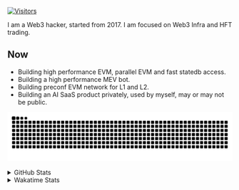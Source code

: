 <!-- markdownlint-disable MD041 MD010 MD033 -->
[![Visitors](https://api.visitorbadge.io/api/daily?path=Akagi201%2FAkagi201&label=Visitors%20Today&countColor=%2337d67a)](https://visitorbadge.io/status?path=Akagi201%2FAkagi201)

I am a Web3 hacker, started from 2017. I am focused on Web3 Infra and HFT trading.

## Now

* Building high performance EVM, parallel EVM and fast statedb access.
* Building a high performance MEV bot.
* Building preconf EVM network for L1 and L2.
* Building an AI SaaS product privately, used by myself, may or may not be public.

[![github contribution grid snake animation](https://raw.githubusercontent.com/Akagi201/Akagi201/output/github-contribution-grid-snake.svg#gh-light-mode-only)](https://github.com/Akagi201)

<details>
<summary>GitHub Stats</summary>
  <a href="https://github.com/Akagi201"><img alt="Profile Detail" src="https://raw.githubusercontent.com/Akagi201/Akagi201/master/profile-summary-card-output/dracula/0-profile-details.svg" /></a>
  <a href="https://github.com/Akagi201"><img alt="Github Stats" src="https://raw.githubusercontent.com/Akagi201/Akagi201/master/profile-summary-card-output/dracula/3-stats.svg" /></a>
  <a href="https://github.com/Akagi201"><img alt="Lang By Commits" src="https://raw.githubusercontent.com/Akagi201/Akagi201/master/profile-summary-card-output/dracula/2-most-commit-language.svg" /></a>
</details>

<details>
<summary>Wakatime Stats</summary>
<br>

<!--START_SECTION:waka-->

```txt
From: 22 October 2024 - To: 29 October 2024

Total Time: 23 hrs 51 mins

Other        10 hrs 14 mins  ██████████▓░░░░░░░░░░░░░░   42.95 %
Rust         7 hrs 32 mins   ████████░░░░░░░░░░░░░░░░░   31.64 %
TOML         2 hrs 16 mins   ██▒░░░░░░░░░░░░░░░░░░░░░░   09.54 %
sh           1 hr 40 mins    █▓░░░░░░░░░░░░░░░░░░░░░░░   07.03 %
Go           39 mins         ▓░░░░░░░░░░░░░░░░░░░░░░░░   02.73 %
Markdown     26 mins         ▒░░░░░░░░░░░░░░░░░░░░░░░░   01.88 %
INI          20 mins         ▒░░░░░░░░░░░░░░░░░░░░░░░░   01.43 %
JSON         17 mins         ▒░░░░░░░░░░░░░░░░░░░░░░░░   01.20 %
YAML         12 mins         ▒░░░░░░░░░░░░░░░░░░░░░░░░   00.91 %
Docker       2 mins          ░░░░░░░░░░░░░░░░░░░░░░░░░   00.18 %
```

<!--END_SECTION:waka-->

</details>
